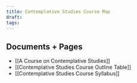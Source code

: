 ```yaml
---
title: Contemplative Studies Course Map
draft: 
tags:
---
```


## Documents + Pages
- [[A Course on Contemplative Studies]]
- [[Contemplative Studies Course Outline Table]]
- [[Contemplative Studies Course Syllabus]] 